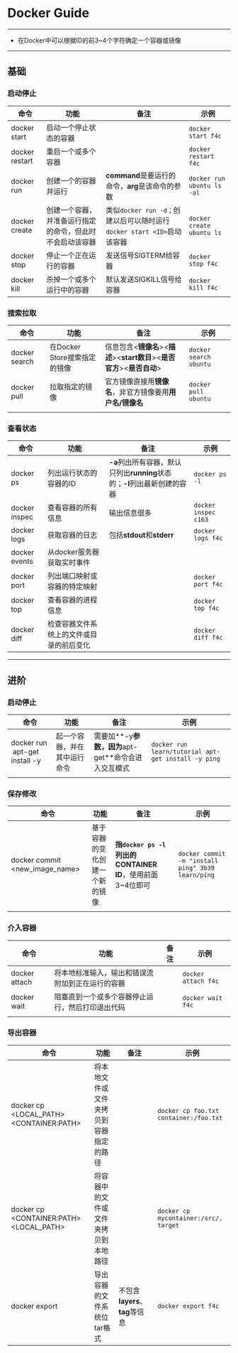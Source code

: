 # Docker Guide

---

- 在Docker中可以根据ID的前3~4个字符确定一个容器或镜像

---

## 基础

### 启动停止

| 命令                             | 功能                                                     | 备注                                                         | 示例                       |
| -------------------------------- | -------------------------------------------------------- | ------------------------------------------------------------ | -------------------------- |
| docker start <ID>                | 启动一个停止状态的容器                                   |                                                              | `docker start f4c`         |
| docker restart <ID>              | 重启一个或多个容器                                       |                                                              | `docker restart f4c`       |
| docker run <IMAGE> <command arg> | 创建一个<IMAGE>的容器并运行                              | **command**是要运行的命令，**arg**是该命令的参数             | `docker run ubuntu ls -al` |
| docker create <IMAGE>            | 创建一个容器，并准备运行指定的命令，但此时不会启动该容器 | 类似`docker run -d；`创建以后可以随时运行`docker start <ID>`启动该容器 | `docker create ubuntu ls`  |
| docker stop <ID>                 | 停止一个正在运行的容器                                   | 发送信号SIGTERM给容器                                        | `docker stop f4c`          |
| docker kill <ID>                 | 杀掉一个或多个运行中的容器                               | 默认发送SIGKILL信号给容器                                    | `docker kill f4c`          |

### 搜索拉取

| 命令                  | 功能                                | 备注                                                         | 示例                   |
| --------------------- | ----------------------------------- | ------------------------------------------------------------ | ---------------------- |
| docker search <IMAGE> | 在Docker Store搜索<IMAGE>指定的镜像 | 信息包含<**镜像名**><**描述**><**start数目**><**是否官方**><**是否自动**> | `docker search ubuntu` |
| docker pull <IMAGE>   | 拉取<IMAGE>指定的镜像               | 官方镜像直接用**镜像名**，非官方镜像要用**用户名/镜像名**    | `docker pull ubuntu`   |
|                       |                                     |                                                              |                        |

### 查看状态

| 命令               | 功能                                     | 备注                                                         | 示例                 |
| ------------------ | ---------------------------------------- | ------------------------------------------------------------ | -------------------- |
| docker ps          | 列出运行状态的容器的ID                   | **-a**列出所有容器，默认只列出**running**状态的；**-l**列出最新创建的容器 | `docker ps -l`       |
| docker inspec <ID> | 查看容器的所有信息                       | 输出信息很多                                                 | `docker inspec c163` |
| docker logs <ID>   | 获取容器的日志                           | 包括**stdout**和**stderr**                                   | `docker logs f4c`    |
| docker events      | 从docker服务器获取实时事件               |                                                              |                      |
| docker port <ID>   | 列出端口映射或容器的特定映射             |                                                              | `docker port f4c`    |
| docker top <ID>    | 查看容器的进程信息                       |                                                              | `docker top f4c`     |
| docker diff <ID>   | 检查容器文件系统上的文件或目录的前后变化 |                                                              | `docker diff f4c`    |

---

## 进阶

### 启动停止

| 命令                                        | 功能                                | 备注                                                | 示例                                                |
| ------------------------------------------- | ----------------------------------- | --------------------------------------------------- | --------------------------------------------------- |
| docker run <IMAGE> apt-get install -y <PKG> | 起一个<IMAGE>容器，并在其中运行命令 | 需要加**-y**参数，因为**apt-get**命令会进入交互模式 | `docker run learn/tutorial apt-get install -y ping` |
|                                             |                                     |                                                     |                                                     |

### 保存修改

| 命令                                | 功能                           | 备注                                                         | 示例                                              |
| ----------------------------------- | ------------------------------ | ------------------------------------------------------------ | ------------------------------------------------- |
| docker commit <ID> <new_image_name> | 基于容器的变化创建一个新的镜像 | **<ID>**指`docker ps -l`列出的**CONTAINER ID**，使用前面3~4位即可 | `docker commit -m "install ping" 3b39 learn/ping` |
|                                     |                                |                                                              |                                                   |

### 介入容器

| 命令               | 功能                                             | 备注 | 示例                |
| ------------------ | ------------------------------------------------ | ---- | ------------------- |
| docker attach <ID> | 将本地标准输入，输出和错误流附加到正在运行的容器 |      | `docker attach f4c` |
| docker wait <ID>   | 阻塞直到一个或多个容器停止运行，然后打印退出代码 |      | `docker wait f4c`   |
|                    |                                                  |      |                     |

### 导出容器

| 命令                                     | 功能                                   | 备注                            | 示例                                   |
| ---------------------------------------- | -------------------------------------- | ------------------------------- | -------------------------------------- |
| docker cp <LOCAL_PATH> \<CONTAINER:PATH> | 将本地文件或文件夹拷贝到容器指定的路径 |                                 | `docker cp foo.txt container:/foo.txt` |
| docker cp \<CONTAINER:PATH> <LOCAL_PATH> | 将容器中的文件或文件夹拷贝到本地路径   |                                 | `docker cp mycontainer:/src/. target`  |
| docker export <ID>                       | 导出容器的文件系统位tar格式            | 不包含**layers**、**tag**等信息 | `docker export f4c`                    |

